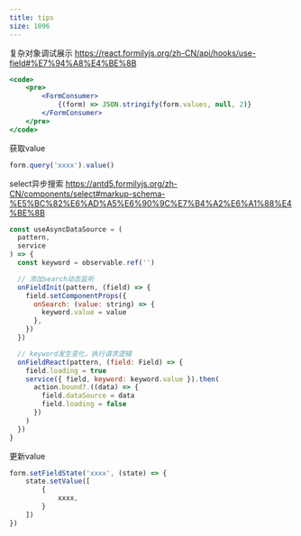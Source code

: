 ```yaml
---
title: tips
size: 1096
---
```

复杂对象调试展示
https://react.formilyjs.org/zh-CN/api/hooks/use-field#%E7%94%A8%E4%BE%8B
```jsx
<code>
	<pre>
		<FormConsumer>
			{(form) => JSON.stringify(form.values, null, 2)}
		</FormConsumer>
	</pre>
</code>
```

获取value
```js
form.query('xxxx').value()
```

select异步搜索
https://antd5.formilyjs.org/zh-CN/components/select#markup-schema-%E5%BC%82%E6%AD%A5%E6%90%9C%E7%B4%A2%E6%A1%88%E4%BE%8B
```js
const useAsyncDataSource = (
  pattern,
  service
) => {
  const keyword = observable.ref('')

  // 添加search动态监听
  onFieldInit(pattern, (field) => {
    field.setComponentProps({
      onSearch: (value: string) => {
        keyword.value = value
      },
    })
  })

  // keyword发生变化，执行请求逻辑
  onFieldReact(pattern, (field: Field) => {
    field.loading = true
    service({ field, keyword: keyword.value }).then(
      action.bound?.((data) => {
        field.dataSource = data
        field.loading = false
      })
    )
  })
}
```

更新value
```js
form.setFieldState('xxxx', (state) => {
	state.setValue([
		{
			xxxx,
		}
	])
})
```
